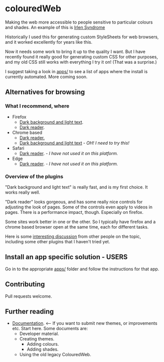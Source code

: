 # colouredWeb

Making the web more accessible to people sensitive to particular colours and shades. An example of this is [Irlen Syndrome](http://en.wikipedia.org/wiki/Irlen_syndrome#Theory)

Historically I used this for generating custom StyleSheets for web browsers, and it worked excellently for years like this.

Now it needs some work to bring it up to the quality I want. But I have recently found it really good for generating custom CSS for other purposes, and my old CSS still works with everything I try it on! (That was a surprise.)

I suggest taking a look in [apps/](https://github.com/ksandom/colouredWeb/tree/master/apps) to see a list of apps where the install is currently automated. More coming soon.

## Alternatives for browsing

### What I recommend, where

* Firefox
  * [Dark background and light text](https://addons.mozilla.org/en-US/firefox/addon/dark-background-light-text/).
  * [Dark reader](https://addons.mozilla.org/en-US/firefox/addon/darkreader/).
* Chrome based
  * [Dark reader.](https://chrome.google.com/webstore/detail/dark-reader/eimadpbcbfnmbkopoojfekhnkhdbieeh)
  * [Dark background and light text](https://chrome.google.com/webstore/detail/dark-background-and-light/cdcoopnlkdlmphjpjggdmhohkiklonkh?hl=en) - _OH! I need to try this!_
* Safari
  * [Dark reader](https://darkreader.org/safari). - _I have not used it on this platform._
* Edge
  * [Dark reader](https://microsoftedge.microsoft.com/addons/detail/ifoakfbpdcdoeenechcleahebpibofpc). - _I have not used it on this platform._

### Overview of the plugins

"Dark background and light text" is really fast, and is my first choice. It works really well.

"Dark reader" looks gorgeous, and has some really nice controls for adjusting the look of pages. Some of the controls even apply to videos in pages. There is a performance impact, though. Especially on firefox.

Some sites work better in one or the other. So I typically have firefox and a chrome based browser open at the same time, each for different tasks.

Here is some [interesting discussion](https://www.reddit.com/r/firefox/comments/9mm9jw/best_dark_extension/) from other people on the topic, including some other plugins that I haven't tried yet.


## Install an app specific solution - USERS

Go in to the appropriate [apps/](https://github.com/ksandom/colouredWeb/tree/master/apps) folder and follow the instructions for that app.

## Contributing

Pull requests welcome.

## Further reading

* [Documentation](https://github.com/ksandom/colouredWeb/tree/master/docs). \<-- If you want to submit new themes, or improvements etc. Start here. Some documents are:
    * Developer material.
    * Creating themes.
        * Adding colours.
        * Adding shades.
    * Using the old legacy ColouredWeb.
